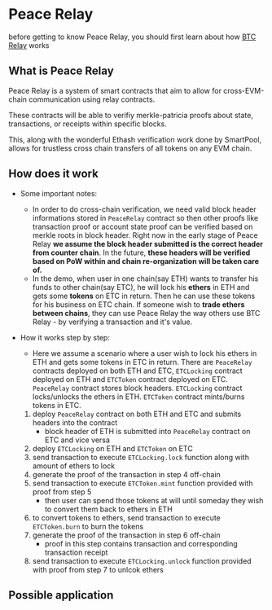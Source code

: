 # Peace Relay
before getting to know Peace Relay, you should first learn about how [BTC Relay](https://github.com/ethereum/btcrelay) works
## What is Peace Relay
Peace Relay is a system of smart contracts that aim to allow for cross-EVM-chain communication using relay contracts. 

These contracts will be able to verifiy merkle-patricia proofs about state, transactions, or receipts within specific blocks. 

This, along with the wonderful Ethash verification work done by SmartPool, allows for trustless cross chain transfers of all tokens on any EVM chain. 

## How does it work
* Some important notes: 
    * In order to do cross-chain verification, we need valid block header informations stored in `PeaceRelay` contract so then other proofs like transaction proof or account state proof can be verified based on merkle roots in block header. Right now in the early stage of Peace Relay **we assume the block header submitted is the correct header from counter chain**. In the future, **these headers will be verified based on PoW within and chain re-organization will be taken care of.**
    * In the demo, when user in one chain(say ETH) wants to transfer his funds to other chain(say ETC), he will lock his **ethers** in ETH and gets some **tokens** on ETC in return. Then he can use these tokens for his business on ETC chain. If someone wish to **trade ethers between chains**, they can use Peace Relay the way others use BTC Relay - by verifying a transaction and it's value.

* How it works step by step:
    * Here we assume a scenario where a user wish to lock his ethers in ETH and gets some tokens in ETC in return. There are `PeaceRelay` contracts deployed on both ETH and ETC, `ETCLocking` contract deployed on ETH and `ETCToken` contract deployed on ETC. `PeaceRelay` contract stores block headers. `ETCLocking` contract locks/unlocks the ethers in ETH. `ETCToken` contract mints/burns tokens in ETC.
    1. deploy `PeaceRelay` contract on both ETH and ETC and submits headers into the contract
        * block header of ETH is submitted into `PeaceRelay` contract on ETC and vice versa
    2. deploy `ETCLocking` on ETH and `ETCToken` on ETC
    3. send transaction to execute `ETCLocking.lock` function along with amount of ethers to lock
    4. generate the proof of the transaction in step 4 off-chain
    5. send transaction to execute `ETCToken.mint` function provided with proof from step 5
        * then user can spend those tokens at will until someday they wish to convert them back to ethers in ETH
    6. to convert tokens to ethers, send transaction to execute `ETCToken.burn` to burn the tokens
    7. generate the proof of the transaction in step 6 off-chain
        * proof in this step contains transaction and corresponding transaction receipt
    8. send transaction to execute `ETCLocking.unlock` function provided with proof from step 7 to unlcok ethers
## Possible application